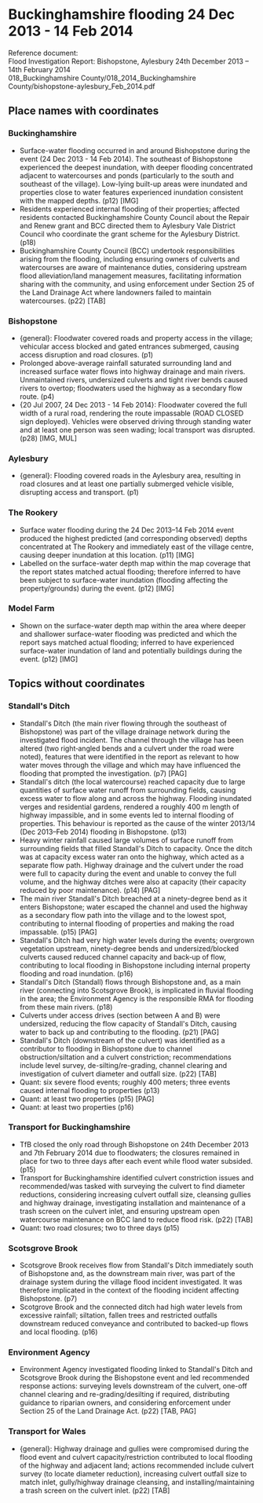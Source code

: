 

# Buckinghamshire flooding 24 Dec 2013 - 14 Feb 2014

Reference document:<br>Flood Investigation Report: Bishopstone, Aylesbury 24th December 2013 – 14th February 2014<br>018\_Buckinghamshire County/018\_2014\_Buckinghamshire County/bishopstone-aylesbury\_Feb\_2014.pdf

## Place names with coordinates

### Buckinghamshire
* Surface-water flooding occurred in and around Bishopstone during the event (24 Dec 2013 - 14 Feb 2014). The southeast of Bishopstone experienced the deepest inundation, with deeper flooding concentrated adjacent to watercourses and ponds (particularly to the south and southeast of the village). Low-lying built-up areas were inundated and properties close to water features experienced inundation consistent with the mapped depths. (p12) [IMG]
* Residents experienced internal flooding of their properties; affected residents contacted Buckinghamshire County Council about the Repair and Renew grant and BCC directed them to Aylesbury Vale District Council who coordinate the grant scheme for the Aylesbury District. (p18)
* Buckinghamshire County Council (BCC) undertook responsibilities arising from the flooding, including ensuring owners of culverts and watercourses are aware of maintenance duties, considering upstream flood alleviation/land management measures, facilitating information sharing with the community, and using enforcement under Section 25 of the Land Drainage Act where landowners failed to maintain watercourses. (p22) [TAB]

### Bishopstone
* {general}: Floodwater covered roads and property access in the village; vehicular access blocked and gated entrances submerged, causing access disruption and road closures. (p1)
* Prolonged above-average rainfall saturated surrounding land and increased surface water flows into highway drainage and main rivers. Unmaintained rivers, undersized culverts and tight river bends caused rivers to overtop; floodwaters used the highway as a secondary flow route. (p4)
* {20 Jul 2007, 24 Dec 2013 - 14 Feb 2014}: Floodwater covered the full width of a rural road, rendering the route impassable (ROAD CLOSED sign deployed). Vehicles were observed driving through standing water and at least one person was seen wading; local transport was disrupted. (p28) [IMG, MUL]

### Aylesbury
* {general}: Flooding covered roads in the Aylesbury area, resulting in road closures and at least one partially submerged vehicle visible, disrupting access and transport. (p1)

### The Rookery
* Surface water flooding during the 24 Dec 2013–14 Feb 2014 event produced the highest predicted (and corresponding observed) depths concentrated at The Rookery and immediately east of the village centre, causing deeper inundation at this location. (p11) [IMG]
* Labelled on the surface-water depth map within the map coverage that the report states matched actual flooding; therefore inferred to have been subject to surface-water inundation (flooding affecting the property/grounds) during the event. (p12) [IMG]

### Model Farm
* Shown on the surface-water depth map within the area where deeper and shallower surface-water flooding was predicted and which the report says matched actual flooding; inferred to have experienced surface-water inundation of land and potentially buildings during the event. (p12) [IMG]


## Topics without coordinates

### Standall's Ditch
* Standall's Ditch (the main river flowing through the southeast of Bishopstone) was part of the village drainage network during the investigated flood incident. The channel through the village has been altered (two right‑angled bends and a culvert under the road were noted), features that were identified in the report as relevant to how water moves through the village and which may have influenced the flooding that prompted the investigation. (p7) [PAG]
* Standall's ditch (the local watercourse) reached capacity due to large quantities of surface water runoff from surrounding fields, causing excess water to flow along and across the highway. Flooding inundated verges and residential gardens, rendered a roughly 400 m length of highway impassible, and in some events led to internal flooding of properties. This behaviour is reported as the cause of the winter 2013/14 (Dec 2013–Feb 2014) flooding in Bishopstone. (p13)
* Heavy winter rainfall caused large volumes of surface runoff from surrounding fields that filled Standall's Ditch to capacity. Once the ditch was at capacity excess water ran onto the highway, which acted as a separate flow path. Highway drainage and the culvert under the road were full to capacity during the event and unable to convey the full volume, and the highway ditches were also at capacity (their capacity reduced by poor maintenance). (p14) [PAG]
* The main river Standall's Ditch breached at a ninety-degree bend as it enters Bishopstone; water escaped the channel and used the highway as a secondary flow path into the village and to the lowest spot, contributing to internal flooding of properties and making the road impassable. (p15) [PAG]
* Standall's Ditch had very high water levels during the events; overgrown vegetation upstream, ninety-degree bends and undersized/blocked culverts caused reduced channel capacity and back‑up of flow, contributing to local flooding in Bishopstone including internal property flooding and road inundation. (p16)
* Standall's Ditch (Standall) flows through Bishopstone and, as a main river (connecting into Scotsgrove Brook), is implicated in fluvial flooding in the area; the Environment Agency is the responsible RMA for flooding from these main rivers. (p18)
* Culverts under access drives (section between A and B) were undersized, reducing the flow capacity of Standall's Ditch, causing water to back up and contributing to the flooding. (p21) [PAG]
* Standall's Ditch (downstream of the culvert) was identified as a contributor to flooding in Bishopstone due to channel obstruction/siltation and a culvert constriction; recommendations include level survey, de-silting/re-grading, channel clearing and investigation of culvert diameter and outfall size. (p22) [TAB]
* Quant: six severe flood events; roughly 400 meters; three events caused internal flooding to properties (p13)
* Quant: at least two properties (p15) [PAG]
* Quant: at least two properties (p16)

### Transport for Buckinghamshire
* TfB closed the only road through Bishopstone on 24th December 2013 and 7th February 2014 due to floodwaters; the closures remained in place for two to three days after each event while flood water subsided. (p15)
* Transport for Buckinghamshire identified culvert constriction issues and recommended/was tasked with surveying the culvert to find diameter reductions, considering increasing culvert outfall size, cleansing gullies and highway drainage, investigating installation and maintenance of a trash screen on the culvert inlet, and ensuring upstream open watercourse maintenance on BCC land to reduce flood risk. (p22) [TAB]
* Quant: two road closures; two to three days (p15)

### Scotsgrove Brook
* Scotsgrove Brook receives flow from Standall's Ditch immediately south of Bishopstone and, as the downstream main river, was part of the drainage system during the village flood incident investigated. It was therefore implicated in the context of the flooding incident affecting Bishopstone. (p7)
* Scotgrove Brook and the connected ditch had high water levels from excessive rainfall; siltation, fallen trees and restricted outfalls downstream reduced conveyance and contributed to backed-up flows and local flooding. (p16)

### Environment Agency
* Environment Agency investigated flooding linked to Standall's Ditch and Scotsgrove Brook during the Bishopstone event and led recommended response actions: surveying levels downstream of the culvert, one-off channel clearing and re-grading/desilting if required, distributing guidance to riparian owners, and considering enforcement under Section 25 of the Land Drainage Act. (p22) [TAB, PAG]

### Transport for Wales
* {general}: Highway drainage and gullies were compromised during the flood event and culvert capacity/restriction contributed to local flooding of the highway and adjacent land; actions recommended include culvert survey (to locate diameter reduction), increasing culvert outfall size to match inlet, gully/highway drainage cleansing, and installing/maintaining a trash screen on the culvert inlet. (p22) [TAB]
